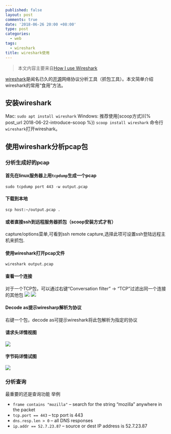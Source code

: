 ```yaml
---
published: false
layout: post
comments: true
date: '2018-06-26 20:00 +08:00'
type: post
categories:
  - web
tags:
  - wireshark
title: wireshark使用
---
```

> 本文内容主要来自[How I use Wireshark](https://jvns.ca/blog/2018/06/19/what-i-use-wireshark-for/?utm_medium=email&utm_term=fav)

[wireshark](https://www.wireshark.org/)是闻名已久的[开源](https://code.wireshark.org/review/gitweb?p=wireshark.git;a=summary)网络协议分析工具（抓包工具）。本文简单介绍wireshark的常用“食用”方法。

## 安装wireshark
Mac: `sudo apt install wireshark`
Windows: 推荐使用[scoop方式]({% post_url 2018-06-22-introduce-scoop %})
`scoop install wireshark`
命令行`wireshark`打开wireshark。

## 使用wireshark分析pcap包

### 分析生成好的pcap
#### 首先在linux服务器上用`tcpdump`生成一个pcap 
```shell
sudo tcpdump port 443 -w output.pcap
```
#### 下载到本地
```shell
scp host:~/output.pcap .
```
#### 或者直接ssh到远程服务器抓包（scoop安装方式才有）
capture/options菜单,可看到ssh remote capture,选择此项可设置ssh登陆远程主机来抓包.

#### 使用wireshark打开pcap文件
```shell
wireshark output.pcap
```

#### 查看一个连接
对于一个TCP包，可以通过右键“Conversation filter” -> “TCP”过滤出同一个连接的其他包
![](https://jvns.ca/images/wireshark_filter.png)
![](https://jvns.ca/images/wireshark_tcp.png)

#### Decode as提示wiresharp解析为协议
右键一个包，decode as可提示wireshark将此包解析为指定的协议

#### 请求头详情视图
![](https://jvns.ca/images/wireshark_packet_details_list.png)

#### 字节码详情试图
![](https://jvns.ca/images/wireshark_packet_details.png)

### 分析查询
最重要的还是查询功能
举例
- `frame contains "mozilla"` – search for the string “mozilla” anywhere in the packet
- `tcp.port == 443` – tcp port is 443
- `dns.resp.len > 0` – all DNS responses
- `ip.addr == 52.7.23.87` – source or dest IP address is 52.7.23.87












